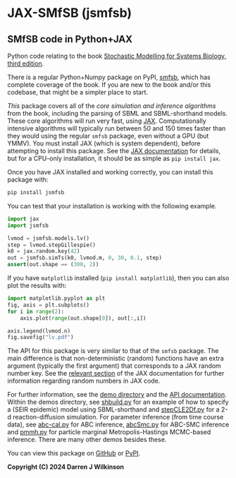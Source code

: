 # JAX-SMfSB (jsmfsb)

## SMfSB code in Python+JAX

Python code relating to the book [Stochastic Modelling for Systems Biology, third edition](https://github.com/darrenjw/smfsb/).

There is a regular Python+Numpy package on PyPI, [smfsb](https://pypi.org/project/smfsb/), which has complete coverage of the book. If you are new to the book and/or this codebase, that might be a simpler place to start.

*This* package covers all of the *core simulation and inference algorithms* from the book, including the parsing of SBML and SBML-shorthand models. These core algorithms will run very fast, using [JAX](https://jax.readthedocs.io/). Computationally intensive algorithms will typically run between 50 and 150 times faster than they would using the regular `smfsb` package, even without a GPU (but YMMV). You must install JAX (which is system dependent), before attempting to install this package. See the [JAX documentation](https://jax.readthedocs.io/en/latest/installation.html) for details, but for a CPU-only installation, it should be as simple as `pip install jax`.

Once you have JAX installed and working correctly, you can install this package with:
```bash
pip install jsmfsb
```

You can test that your installation is working with the following example.
```python
import jax
import jsmfsb

lvmod = jsmfsb.models.lv()
step = lvmod.stepGillespie()
k0 = jax.random.key(42)
out = jsmfsb.simTs(k0, lvmod.m, 0, 30, 0.1, step)
assert(out.shape == (300, 2))
```

If you have `matplotlib` installed (`pip install matplotlib`), then you can also plot the results with:
```python
import matplotlib.pyplot as plt
fig, axis = plt.subplots()
for i in range(2):
	axis.plot(range(out.shape[0]), out[:,i])

axis.legend(lvmod.n)
fig.savefig("lv.pdf")
```

The API for this package is very similar to that of the `smfsb` package. The main difference is that non-deterministic (random) functions have an extra argument (typically the first argument) that corresponds to a JAX random number key. See the [relevant section](https://jax.readthedocs.io/en/latest/random-numbers.html) of the JAX documentation for further information regarding random numbers in JAX code.

For further information, see the [demo directory](https://github.com/darrenjw/jax-smfsb/tree/main/demos) and the [API documentation](https://jax-smfsb.readthedocs.io/en/latest/index.html). Within the demos directory, see [shbuild.py](https://github.com/darrenjw/jax-smfsb/tree/main/demos/shbuild.py) for an example of how to specify a (SEIR epidemic) model using SBML-shorthand and [stepCLE2Df.py](https://github.com/darrenjw/jax-smfsb/tree/main/demos/stepCLE2Df.py) for a 2-d reaction-diffusion simulation. For parameter inference (from time course data), see [abc-cal.py](https://github.com/darrenjw/jax-smfsb/tree/main/demos/abc-cal.py) for ABC inference, [abcSmc.py](https://github.com/darrenjw/jax-smfsb/tree/main/demos/abcSmc.py) for ABC-SMC inference and [pmmh.py](https://github.com/darrenjw/jax-smfsb/tree/main/demos/pmmh.py) for particle marginal Metropolis-Hastings MCMC-based inference. There are many other demos besides these.

You can view this package on [GitHub](https://github.com/darrenjw/jax-smfsb) or [PyPI](https://pypi.org/project/jsmfsb/).




**Copyright (C) 2024 Darren J Wilkinson**



